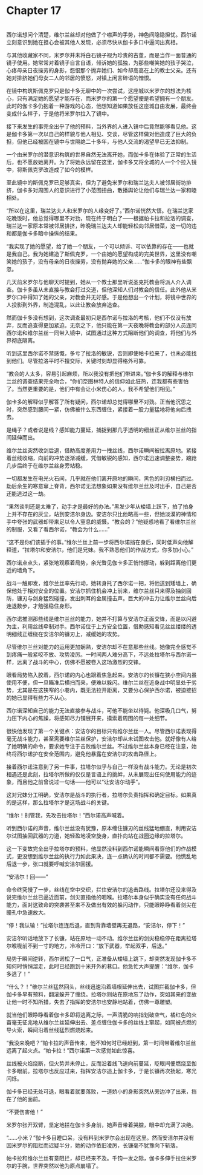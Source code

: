 # Chapter 17

<br>
西尔诺想问个清楚，维尔兰丝却对他做了个噤声的手势，神色间隐隐担忧。西尔诺立刻意识到她在担心会被其他人发现，必须尽快从伽卡多口中逼问出真相。

与其他收藏家不同，米罗尔并未将白石镜子视为珍贵的古董，而是当作一面普通的镜子使用。她常常对着镜子自言自语，倾诉她的孤独，为那些嘲笑她的孩子哭泣，心疼母亲日夜操劳的身影，怨恨那个抛弃她们、如今却高高在上的教士父亲。还有她对排挤她们母女二人的邻居的愤怒，对镇上闲言碎语的憎恨。

在镜中构筑斯佩克罗只是伽卡多无聊中的一次尝试，这座城以米罗尔的想法为核心，只有满足她的愿望才能存在，而米罗尔的第一个愿望便是希望拥有一个朋友。此时的伽卡多仍抱着一种游戏的心态，他想知道如果放任这座城自由发展，最终会变成什么样子，于是他将米罗尔拉入了镜中。

接下来发生的事完全出乎了他的预料，当外界的人进入镜中后竟然能够看见他。这是伽卡多第一次以自己的样貌与他人相见、交谈，尽管这样做对他造成了巨大的负担，但他已经被困在镜中与世隔绝二十多年，与他人交流的渴望早已无法抑制。

一个由米罗尔的潜意识构筑的世界自然无法离开她，而伽卡多在体验了正常的生活后，也不愿放她离开。为了将她永远留在这里，伽卡多又将全城的人一个个拉入镜中，将斯佩克罗改造成了如今的模样。

至此镜中的斯佩克罗已足够真实，但为了避免米罗尔和瑞兰达夫人被邻居街坊排挤，伽卡多对周围人的意识进行了小范围扭曲，散播舆论让他们与瑞兰达一家和睦相处。

“所以在这里，瑞兰达夫人和米罗尔的人缘变好了。”西尔诺恍然大悟。在瑞兰达家吃晚饭时，他总觉得哪里不对劲，现在终于明白了——根据帕卡拉和拉洛的调查，瑞兰达一家原本常被邻居排挤，昨晚瑞兰达夫人却能轻松向邻居借菜，这一切的违和都是伽卡多暗中操纵的结果。

“我实现了她的愿望，给了她一个朋友，一个可以倾诉、可以依靠的存在——也就是我自己。我为她建造了斯佩克罗，一个由她的愿望构成的完美世界，这里没有嘲笑她的孩子，没有母亲的日夜操劳，没有抛弃她的父亲……”伽卡多的眼神有些飘忽。

几天前米罗尔与他聊天时提到，她从一个教士那里听说圣克托教会将派人介入调查。伽卡多虽从未直接与教会打过交道，但他深知人们对教会的信任。此外他从米罗尔口中得知了她的父亲，对教会并无好感。于是他想出一个计划，将镜中世界的人投影到外界，制造混乱，以此让教会放弃追查。

然而伽卡多没有想到，这次调查最初只是西尔诺与拉洛的考核，他们不仅没有放弃，反而追查得更加紧迫。无奈之下，他只能在第一天夜晚将教会的部分人员连同西尔诺和维尔兰丝一同带入镜中，试图通过这种方式阻断他们的调查，将他们与外界彻底隔离。

听到这里西尔诺不禁感慨，多亏了拉洛的敏锐，否则即使帕卡拉来了，也未必能找到他们。尽管拉洛平时不擅交际，关键时刻却显得格外可靠。

“教会的人太多，容易引起麻烦，所以我没有把他们带进来。”伽卡多的解释与维尔兰丝的调查结果完全吻合，“你们奈图林特人的信仰如此狂热，连我都有些害怕了。当然更重要的是，他们中有会让小米伤心的人，我不希望他们相见。”

伽卡多的解释似乎解答了所有疑问，西尔诺却总觉得哪里不对劲。正当他沉思之时，突然感到腰间一紧，仿佛被什么东西缠住，紧接着一股力量猛地将他向后拽去。

是绳子？或者说是线？感知能力蔓延，捕捉到那几乎透明的细丝正从维尔兰丝的指间延伸而出。

维尔兰丝突然收剑后退，借助高度差用力一拽丝线，西尔诺瞬间被拉离原地。紧接着丝线收缩，向前的冲势逐渐减缓，凭借敏锐的感知，西尔诺迅速调整姿势，踉跄几步后终于在维尔兰丝身旁站稳。

一切都发生在电光火石间，几乎就在他们离开原地的瞬间，黑色的利刃横扫而过。劫后余生的寒意窜上脊背，西尔诺无法想象如果没有维尔兰丝及时出手，自己是否还能逃过这一劫。

“果然谈判还是太难了，动手才是最好的办法。”黑发少年从矮墙上跃下，拍了拍身上并不存在的灰尘，站到安洁尔身边。安洁尔只比他略高一些，但她淡漠的神情和手中夸张的武器却带来足以令人窒息的威慑。“教会的？”他疑惑地看了看维尔兰丝的制服，又看了看西尔诺，“教会为什么……”

“这不是你们该插手的事。”维尔兰丝上前一步将西尔诺挡在身后，同时低声向他解释道，“拉塔尔和安洁尔，他们是兄妹。我不熟悉他们的作战方式，你多加小心。”

西尔诺点点头，紧张地观察着局势，余光瞥见伽卡多正悄悄挪动，躲到距离他们更近的墙角下。

战斗一触即发，维尔兰丝率先行动，她转身托了西尔诺一把，将他送到矮墙上，确保他处于相对安全的位置。安洁尔抓住机会冲上前来，维尔兰丝只来得及抽剑回防，镰刃与剑身猛烈碰撞，发出刺耳的金属撞击声。巨大的冲击力让维尔兰丝向后连退数步，才勉强稳住身形。

西尔诺推测那些线是维尔兰丝的能力，她并不打算与安洁尔正面交锋，而是以闪避为主，利用丝线牵制对手。西尔诺位于上方安全位置，借助感知看见丝丝缕缕的透明细线正缠绕在安洁尔的镰刃上，减缓她的攻势。

尽管维尔兰丝对能力的运用更加娴熟，安洁尔却不在意那些丝线。她像完全感觉不到疼痛一般紧咬不放、攻势凌厉。一时间两人难分高下，不远处拉塔尔与西尔诺一样，远离了战斗的中心，仿佛不愿被卷入这场激烈的交锋。

眼看局势陷入胶着，西尔诺的内心也跟着焦急起来。安洁尔的长镰在狭小空间内虽使用不便，但一旦瞄准后横扫而来，便难以躲闪。维尔兰丝在近身战中明显处于劣势，尤其是在这狭窄的小巷内，既无法拉开距离，又要分心保护西尔诺，被迫接招的她已显得有些力不从心。

西尔诺深知自己的能力无法直接参与战斗，可他不能坐以待毙。他深吸几口气，努力压下内心的焦躁，将感知尽力铺展开来，摸索着周围的每一处细节。

很快他发现了第一个关键点：安洁尔的目标只有维尔兰丝一人。尽管西尔诺表现得毫无战斗能力，甚至需要维尔兰丝保护，安洁尔却从未试图攻击他。就好像有人给了她明确的命令，要求她专注于击败维尔兰丝。不过维尔兰丝本身已经在注意，始终将西尔诺护在安全范围内，避免他暴露在安洁尔的攻击路径上。

接着西尔诺注意到了另一件事，拉塔尔似乎与自己一样没有战斗能力。无论是初次相遇还是此刻，拉塔尔所做的仅仅是言语上的挑衅，从未展现出任何使用能力的迹象，而且他之前曾说过一句话——他可以“让安洁尔动手”。

这对兄妹分工明确，安洁尔是战斗的执行者，拉塔尔负责指挥和确定目标。如果真的是这样，那么拉塔尔才是这场战斗的关键。

“维尔！别管我，先攻击拉塔尔！”西尔诺高声喊着。

听到西尔诺的声音，维尔兰丝没有犹豫，原本缠住镰刃的丝线猛地绷直，利用安洁尔试图抽回武器的力道，她轻盈地凌空旋身，直扑向站在战圈边缘的拉塔尔。

这一下变故完全出乎拉塔尔的预料，他显然没料到西尔诺能瞬间看穿他们的作战模式，更没想到维尔兰丝的执行力如此果决，连一点确认的时间都不需要。他慌乱地后退一步，张口就要呼喊安洁尔回援。

“安洁尔！回——”

命令终究慢了一步，丝线在空中交织，拦住安洁尔的追击路线。拉塔尔还没来得及说完维尔兰丝已逼近面前，剑尖直指他的咽喉。拉塔尔本身似乎确实没有任何战斗能力，面对这致命的突袭甚至来不及做出有效的躲闪动作，只能眼睁睁看着剑尖在瞳孔中急速放大。

“停！我认输！”拉塔尔连连后退，直到背靠墙壁再无退路，“安洁尔，停下！”

安洁尔听话地放下了长镰，站在原地一动不动。维尔兰丝的剑尖稳稳停在距离拉塔尔喉咙前不到一寸的地方，冷冷开口：“放下武器，举起双手，后退。”

局势于瞬间逆转，西尔诺松了一口气，正准备从矮墙上跳下，却突然发现伽卡多不知何时悄悄溜走，此时已经跑到十米开外的巷口。他急忙大声提醒：“维尔，伽卡多逃了！”

“什么？！”维尔兰丝猛然回头，丝线迅速沿着墙根延伸出去，试图拦截伽卡多，但伽卡多早有预料，翻滚躲开了缠绕。拉塔尔则站在原地忘了动作，突如其来的变故让他一时不知所措，失去了指挥的安洁尔也安静地站着，仿佛一尊雕塑。

就当他们眼睁睁看着伽卡多即将逃离之际，一声清脆的响指划破空气，橘红色的火苗毫无征兆地从维尔兰丝延伸出去、差点缠住伽卡多的丝线上窜起，如同被点燃的导火索，瞬间沿着丝线猛烈燃烧起来。

“我没来晚吧？”帕卡拉的声音传来，他不知何时已经赶到，第一时间带着维尔兰丝远离了起火点。“帕卡拉！”西尔诺第一次感觉如此惊喜。

丝线被火焰烧断，但火势并未停止，反而沿着线飞速向前蔓延，眨眼间便燃烧至伽卡多眼前。拉塔尔也反应过来，指挥安洁尔追上伽卡多，于是长镰再次扬起，寒光闪烁。

伽卡多已经无处可退，眼看着就要落败，一道娇小的身影突然从旁边冲了出来，挡在了他的面前。

“不要伤害他！”

米罗尔张开双臂，坚定地拦在伽卡多身前，她声音带着哭腔，眼中却充满了决绝。

“……小米？”伽卡多目瞪口呆，没有料到米罗尔会出现在这里。然而安洁尔并没有因米罗尔的阻拦而迟疑半分，她的动作依旧凌厉，长镰毫不犹豫向下斩落。

帕卡拉和维尔兰丝有意阻拦，却已经来不及。千钧一发之际，伽卡多伸手拉住米罗尔的手腕，世界突然以他为原点崩塌了。
